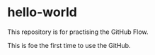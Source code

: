 # hello-world
This repository is for practising the GitHub Flow.

This is foe the first time to use the GitHub.
